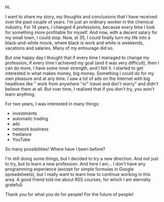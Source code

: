 Hi.  

I want to share my story, my thoughts and conclusions that I have received over the past couple of years.
I'm just an ordinary worker in the chemical industry. For 14 years, I changed 4 professions, because every time I look for something more profitable for myself. 
And now, with a decent salary for my small town, I could stop. Now, at 35, I could finally turn my life into a black-and-white movie, where black is work and white is 
weekends, vacations and salaries. Many of my entourage did so.

But one happy day I thought that if every time I managed to change my profession, if every time I achieved my goal (and it was very difficult), then I can do more, I have some inner strength, and I felt it.
I started to get interested in what makes money, big money. Something I could do for my own pleasure and at any time. I saw a lot of ads on the Internet with big headlines like " work from anywhere "or" travel and don't worry" and didn't believe them at all. But over time, I realized that if you don't try, you won't learn anything.

For two years, I was interested in many things:
* investments
* automatic trading
* ads
* network business
* freelance
* YouTube

So many possibilities! Where have I been before?

I'm still doing some things, but I decided to try a new direction. And not just to try, but to learn a new profession. And here I am...
I don't have any programming experience (except for simple formulas in Google spreadsheets), but I really want to learn how to continue working in this area. A good friend told me about RSS courses, for which I am eternally grateful)

Thank you for what you do for people! For the future of people!
